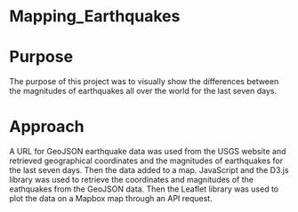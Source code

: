 # Mapping_Earthquakes
# Purpose
The purpose of this project was to visually show the differences between the magnitudes of earthquakes all over the world for the last seven days.  
# Approach 
A URL for GeoJSON earthquake data was used from the USGS website and retrieved geographical coordinates and the magnitudes of earthquakes for the last seven days. Then the data added to a map. JavaScript and the D3.js library was used to retrieve the coordinates and magnitudes of the eathquakes from the GeoJSON data. Then the Leaflet library was used to plot the data on a Mapbox map through an API request. 
